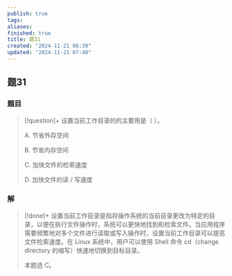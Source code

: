 ```yaml
---
publish: true
tags: 
aliases: 
finished: true
title: 题31
created: "2024-11-21 06:39"
updated: "2024-11-21 07:40"
---
```

## 题31
### 题目
> [!question]+
> 设置当前工作目录的的主要用是（ ）。
> 
> A. 节省外存空间
> 
> B. 节省内存空间
> 
> C. 加快文件的检索速度
> 
> D. 加快文件的读 / 写速度
### 解
> [!done]+
> 设置当前工作目录是指将操作系统的当前目录更改为特定的目录，以便在执行文件操作时，系统可以更快地找到和检索文件。当应用程序需要频繁地对多个文件进行读取或写入操作时，设置当前工作目录可以提高文件检索速度。在 Linux 系统中，用户可以使用 Shell 命令 cd（change directory 的缩写）快速地切换到目标目录。
> 
> 本题选 C。